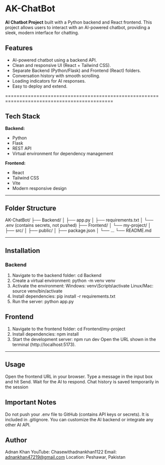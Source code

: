 # AK-ChatBot

**AI Chatbot Project** built with a Python backend and React frontend. This project allows users to interact with an AI-powered chatbot, providing a sleek, modern interface for chatting.


## Features

- AI-powered chatbot using a backend API.
- Clean and responsive UI (React + Tailwind CSS).
- Separate Backend (Python/Flask) and Frontend (React) folders.
- Conversation history with smooth scrolling.
- Loading indicators for AI responses.
- Easy to deploy and extend.

============================================================================================

## Tech Stack

**Backend:**
- Python
- Flask
- REST API
- Virtual environment for dependency management

**Frontend:**
- React
- Tailwind CSS
- Vite
- Modern responsive design

--------------------------------------------------------

## Folder Structure
AK-ChatBot/
├── Backend/
│   ├── app.py
│   ├── requirements.txt
│   └── .env  (contains secrets, not pushed)
├── Frontend/
│   └── my-project/
│       ├── src/
│       ├── public/
│       ├── package.json
│       └── ...
└── README.md


-------------------------------------------------------------------------

## Installation
### Backend
1. Navigate to the backend folder:
   cd Backend
3. Create a virtual environment:
   python -m venv venv
4. Activate the environment:
   Windows:
   venv\Scripts\activate
   Linux/Mac:
   source venv/bin/activate
5. Install dependencies:
   pip install -r requirements.txt
6. Run the server:
   python app.py


## Frontend
1. Navigate to the frontend folder:
   cd Frontend/my-project
2. Install dependencies:
   npm install
3. Start the development server:
   npm run dev
Open the URL shown in the terminal (http://localhost:5173).

------------------------------------------------------------------------------------------------

## Usage
Open the frontend URL in your browser.
Type a message in the input box and hit Send.
Wait for the AI to respond.
Chat history is saved temporarily in the session

## Important Notes
Do not push your .env file to GitHub (contains API keys or secrets). It is included in .gitignore.
You can customize the AI backend or integrate any other AI API.

## Author
Adnan Khan
YouTube: Chasewithadnankhan1122
Email: adnankhan47219@gmail.com
Location: Peshawar, Pakistan
